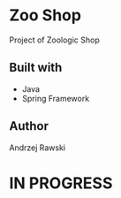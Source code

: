# Zoo Shop
Project of Zoologic Shop
## Built with
- Java
- Spring Framework
## Author
Andrzej Rawski


# IN PROGRESS
